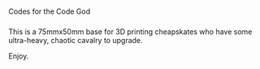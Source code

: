 ###

Codes for the Code God

###

This is a 75mmx50mm base for 3D printing cheapskates who have some ultra-heavy, chaotic cavalry to upgrade.

Enjoy.
